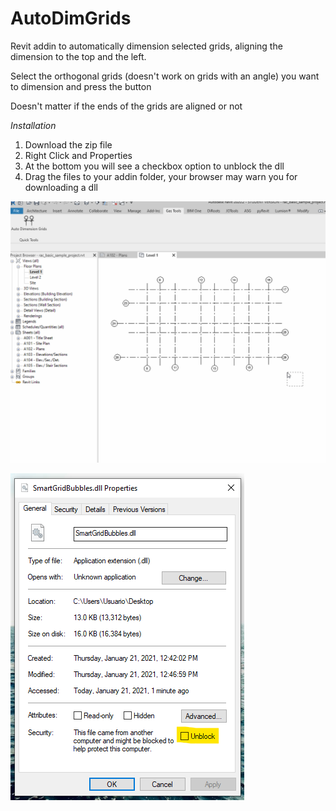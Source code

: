 # AutoDimGrids

Revit addin to automatically dimension selected grids, aligning the dimension to the top and the left.

Select the orthogonal grids (doesn't work on grids with an angle) you want to dimension and press the button

Doesn't matter if the ends of the grids are aligned or not

*Installation*

1. Download the zip file
2. Right Click and Properties
3. At the bottom you will see a checkbox option to unblock the dll
4. Drag the files to your addin folder, your browser may warn you for downloading a dll


![AutoDim](https://github.com/GastonBC/AutoDimGrids/blob/main/imgs/autodim.gif)

![Unblock](https://github.com/GastonBC/AutoDimGrids/blob/main/imgs/unblockdll.png)
